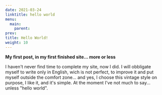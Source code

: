 ```yaml
---
date: 2021-03-24
linktitle: hello world
menu:
  main:
    parent: 
prev: 
title: Hello World!
weight: 10
---
```


**My first post, in my first finished site... more or less**

I haven't never find time to complete my site, now I did. I will obbligate myself to write only in English, wich is not perfect, to improve it and put myself outside the comfort zone... and yes, I choose this vintage style on purpose, I like it, and it's simple.
At the moment I've not much to say... unless "hello world".